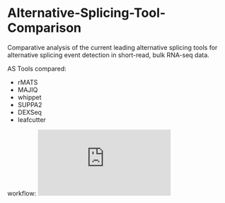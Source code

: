 # Alternative-Splicing-Tool-Comparison
Comparative analysis of the current leading alternative splicing tools for alternative splicing event detection in short-read, bulk RNA-seq data.

AS Tools compared:
- rMATS
- MAJIQ
- whippet
- SUPPA2
- DEXSeq
- leafcutter



workflow:
![image alt](https://github.com/crheys/Alternative-Splicing-Tool-Comparison/blob/9848b50ce94345c32c3cf9d8684e24f50bc46d4b/workflow%20including%20ASD.pdf)
